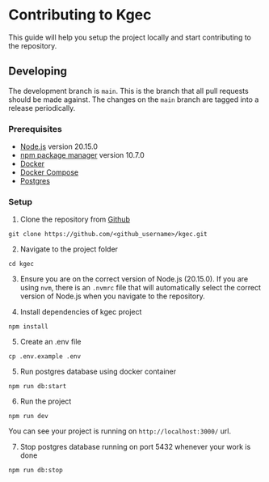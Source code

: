 # Contributing to Kgec

This guide will help you setup the project locally
and start contributing to the repository.

## Developing

The development branch is `main`. This is the branch that all pull
requests should be made against. The changes on the `main`
branch are tagged into a release periodically.

### Prerequisites

- [Node.js](https://nodejs.org/en) version 20.15.0
- [npm package manager](https://docs.npmjs.com/downloading-and-installing-node-js-and-npm) version 10.7.0
- [Docker](https://www.docker.com/get-started/)
- [Docker Compose](https://docs.docker.com/compose/install/)
- [Postgres](https://hub.docker.com/_/postgres)

### Setup

1. Clone the repository from [Github](https://github.com/biiswajit/kgec/fork)

  ```
  git clone https://github.com/<github_username>/kgec.git
  ```

2. Navigate to the project folder

  ```
  cd kgec
  ```

3. Ensure you are on the correct version of Node.js (20.15.0). If you are using `nvm`, there is an `.nvmrc` file that will automatically select the correct version of Node.js when you navigate to the repository.

4. Install dependencies of kgec project

  ```
  npm install
  ```

5. Create an .env file

  ```
  cp .env.example .env
  ```

5. Run postgres database using docker container

  ```
  npm run db:start
  ```

6. Run the project

  ```
  npm run dev
  ```

  You can see your project is running on `http://localhost:3000/` url.

7. Stop postgres database running on port 5432 whenever your work is done

  ```
  npm run db:stop
  ```